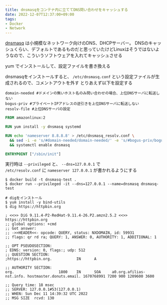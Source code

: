 ```yaml
---
title: dnsmasqをコンテナ内に立ててDNS問い合わせをキャッシュする
date: 2022-12-07T12:37:00+09:00
tags:
- Docker
- Network
---
```


[dnsmasq](https://wiki.archlinux.jp/index.php/Dnsmasq) は小規模なネットワーク向けのDNS、DHCPサーバー。
DNSのキャッシュくらい、デフォルトであるものだと思っていたけどLinuxはそうではないようなので、こういうソフトウェアを入れてキャッシュさせる

yum でインストールして、設定ファイルを書き換える

dnsmasqをインストールすると、 `/etc/dnsmasq.conf` という設定ファイルが生成されるので、コメントアウトを外す
とりあえず以下を設定する

````
domain-needed #ドメインの無いホスト名のみ問い合わせの場合、上位DNSサーバに転送しない
bogus-priv #プライベートIPアドレスの逆引きを上位DNSサーバに転送しない
resolv-file #上位DNSサーバの設定
````

````Dockerfile
FROM amazonlinux:2

RUN yum install -y dnsmasq systemd

RUN echo 'nameserver 8.8.8.8' > /etc/dnsmasq_resolv.conf \
  && sed -i -e 's/#domain-needed/domain-needed/' -e 's/#bogus-priv/bogus-priv/' -e 's@#resolv-file=@resolv-file=/etc/dnsmasq_resolv.conf@' /etc/dnsmasq.conf \
  && systemctl enable dnsmasq

ENTRYPOINT ["/sbin/init"]
````

実行時は `--privileged` と、 `--dns=127.0.0.1` で `/etc/resolv.conf` に `nameserver 127.0.0.1` が書かれるようにする

````shell
$ docker build -t dnsmasq-test .
$ docker run --privileged -it --dns=127.0.0.1 --name=dnsmasq dnsmasq-test
````

````shell
# digをインストール
$ yum install -y bind-utils
$ dig https://httpbin.org

; <<>> DiG 9.11.4-P2-RedHat-9.11.4-26.P2.amzn2.5.2 <<>> https://httpbin.org
;; global options: +cmd
;; Got answer:
;; ->>HEADER<<- opcode: QUERY, status: NXDOMAIN, id: 59931
;; flags: qr rd ra; QUERY: 1, ANSWER: 0, AUTHORITY: 1, ADDITIONAL: 1

;; OPT PSEUDOSECTION:
; EDNS: version: 0, flags:; udp: 512
;; QUESTION SECTION:
;https://httpbin.org.           IN      A

;; AUTHORITY SECTION:
org.                    1800    IN      SOA     a0.org.afilias-nst.info. hostmaster.donuts.email. 1670768991 7200 900 1209600 3600

;; Query time: 18 msec
;; SERVER: 127.0.0.1#53(127.0.0.1)
;; WHEN: Sun Dec 11 14:39:32 UTC 2022
;; MSG SIZE  rcvd: 130

````
